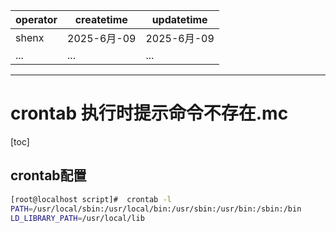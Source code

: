 | operator | createtime | updatetime |
| ---- | ---- | ---- |
| shenx | 2025-6月-09 | 2025-6月-09  |
| ... | ... | ... |
---
# crontab 执行时提示命令不存在.mc

[toc]

## crontab配置

```bash
[root@localhost script]#  crontab -l
PATH=/usr/local/sbin:/usr/local/bin:/usr/sbin:/usr/bin:/sbin:/bin
LD_LIBRARY_PATH=/usr/local/lib
```